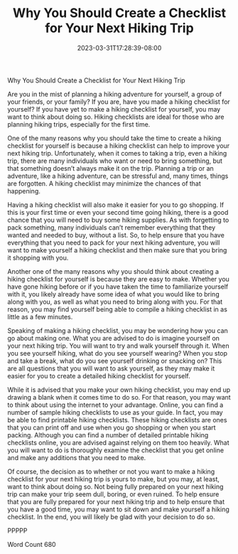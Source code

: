 ﻿---
title: "Why You Should Create a Checklist for Your Next Hiking Trip"
date: 2023-03-31T17:28:39-08:00
description: "TXT Tips for Web Success"
featured_image: "/images/TXT.jpg"
tags: ["TXT"]
---

Why You Should Create a Checklist for Your Next Hiking Trip

Are you in the mist of planning a hiking adventure for yourself, a group of your friends, or your family?  If you are, have you made a hiking checklist for yourself?  If you have yet to make a hiking checklist for yourself, you may want to think about doing so.  Hiking checklists are ideal for those who are planning hiking trips, especially for the first time.  

One of the many reasons why you should take the time to create a hiking checklist for yourself is because a hiking checklist can help to improve your next hiking trip.  Unfortunately, when it comes to taking a trip, even a hiking trip, there are many individuals who want or need to bring something, but that something doesn’t always make it on the trip.  Planning a trip or an adventure, like a hiking adventure, can be stressful and, many times, things are forgotten.  A hiking checklist may minimize the chances of that happening.

Having a hiking checklist will also make it easier for you to go shopping.  If this is your first time or even your second time going hiking, there is a good chance that you will need to buy some hiking supplies.  As with forgetting to pack something, many individuals can’t remember everything that they wanted and needed to buy, without a list.  So, to help ensure that you have everything that you need to pack for your next hiking adventure, you will want to make yourself a hiking checklist and then make sure that you bring it shopping with you.

Another one of the many reasons why you should think about creating a hiking checklist for yourself is because they are easy to make.  Whether you have gone hiking before or if you have taken the time to familiarize yourself with it, you likely already have some idea of what you would like to bring along with you, as well as what you need to bring along with you.  For that reason, you may find yourself being able to compile a hiking checklist in as little as a few minutes.

Speaking of making a hiking checklist, you may be wondering how you can go about making one. What you are advised to do is imagine yourself on your next hiking trip.  You will want to try and walk yourself through it.  When you see yourself hiking, what do you see yourself wearing?  When you stop and take a break, what do you see yourself drinking or snacking on?  This are all questions that you will want to ask yourself, as they may make it easier for you to create a detailed hiking checklist for yourself.  

While it is advised that you make your own hiking checklist, you may end up drawing a blank when it comes time to do so.  For that reason, you may want to think about using the internet to your advantage. Online, you can find a number of sample hiking checklists to use as your guide.  In fact, you may be able to find printable hiking checklists.  These hiking checklists are ones that you can print off and use when you go shopping or when you start packing.  Although you can find a number of detailed printable hiking checklists online, you are advised against relying on them too heavily. What you will want to do is thoroughly examine the checklist that you get online and make any additions that you need to make.  

Of course, the decision as to whether or not you want to make a hiking checklist for your next hiking trip is yours to make, but you may, at least, want to think about doing so.  Not being fully prepared on your next hiking trip can make your trip seem dull, boring, or even ruined.  To help ensure that you are fully prepared for your next hiking trip and to help ensure that you have a good time, you may want to sit down and make yourself a hiking checklist.  In the end, you will likely be glad with your decision to do so.

PPPPP

Word Count 680


